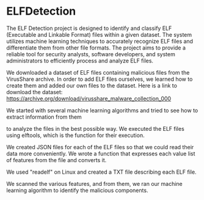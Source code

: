 # ELFDetection

The ELF Detection project is designed to identify and classify ELF
(Executable and Linkable Format) files within a given dataset.
The system utilizes machine learning techniques to accurately recognize
ELF files and differentiate them from other file formats. 
The project aims to provide a reliable tool for security analysts,
software developers, and system administrators to efficiently process and analyze ELF files.

We downloaded a dataset of ELF files containing malicious files from the VirusShare archive.
In order to add ELF files ourselves, we learned how to create them and added our own files to the dataset.
Here is a link to download the dataset: https://archive.org/download/virusshare_malware_collection_000

We started with several machine learning algorithms and tried to see how to extract information from them

to analyze the files in the best possible way. We executed the ELF files using elftools, which is the function for their execution.

We created JSON files for each of the ELF files so that we could read their data more conveniently.
We wrote a function that expresses each value list of features from the file and converts it.

We used "readelf" on Linux and created a TXT file describing each ELF file.

We scanned the various features, and from them, we ran our machine learning algorithm to identify the malicious components.
